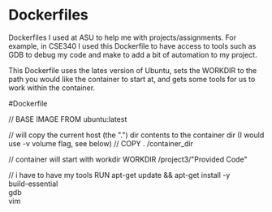 # Dockerfiles
Dockerfiles I used at ASU to help me with projects/assignments. For example, in CSE340 I used this Dockerfile to have access to tools such as GDB to debug my code and make to add a bit of automation to my project.

This Dockerfile uses the lates version of Ubuntu, sets the WORKDIR to the path you would like the container to start at, and gets some tools for us to work within the container.



#Dockerfile

// BASE IMAGE
FROM ubuntu:latest

// will copy the current host (the ".") dir contents to the container dir (I would use -v volume flag, see below)
// COPY . /container_dir

// container will start with workdir
WORKDIR /project3/"Provided Code" 

// i have to have my tools
RUN apt-get update && apt-get install -y \
    build-essential \
    gdb \
    vim
    


